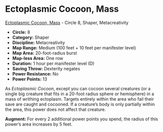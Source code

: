 # Ectoplasmic Cocoon, Mass

[Ectoplasmic Cocoon, Mass](/Psionics/E/EctoplasmicCocoonMass.md) - Circle 8, Shaper, Metacreativity

- **Circle:** 8
- **Category:** Shaper
- **Discipline:** Metacreativity
- **Map Range:** Medium (100 feet + 10 feet per manifester level)
- **Map Area:** 20-foot-radius burst
- **Map-less Area:** One row
- **Duration:** 1 hour per manifester level (D)
- **Saving Throw:** Dexterity negates
- **Power Resistance:** No
- **Power Points:** 13

As *Ectoplasmic Cocoon*, except you can cocoon several creatures (or a single big creature that fits in a 20-foot radius sphere or hemisphere) in a mass of writhing ectoplasm. Targets entirely within the area who fail their save are caught and cocooned. If a creature’s body is only partially within the area, this power does not affect that creature.

**Augment:** For every 2 additional power points you spend, the radius of this power’s area increases by 5 feet.
